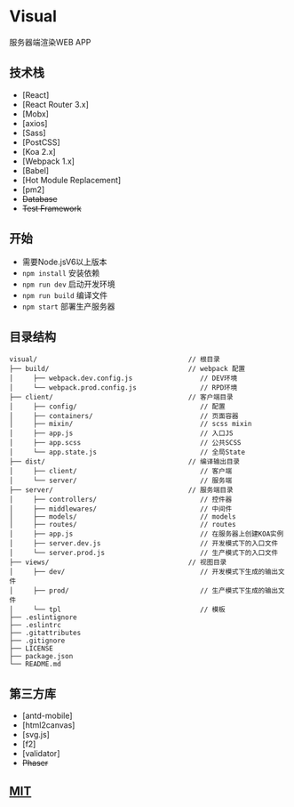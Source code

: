 # Visual

服务器端渲染WEB APP

## 技术栈

- [React]
- [React Router 3.x]
- [Mobx]
- [axios]
- [Sass]
- [PostCSS]
- [Koa 2.x]
- [Webpack 1.x]
- [Babel]
- [Hot Module Replacement]
- [pm2]
- ~~Database~~
- ~~Test Framework~~

## 开始

- 需要Node.jsV6以上版本
- `npm install` 安装依赖
- `npm run dev` 启动开发环境
- `npm run build` 编译文件
- `npm start` 部署生产服务器

## 目录结构

```
visual/                                      // 根目录
├── build/                                   // webpack 配置
│     ├── webpack.dev.config.js                 // DEV环境
│     └── webpack.prod.config.js                // RPD环境
├── client/                                  // 客户端目录
│     ├── config/                               // 配置
│     ├── containers/                           // 页面容器
│     ├── mixin/                                // scss mixin
│     ├── app.js                                // 入口JS
│     ├── app.scss                              // 公共SCSS
│     └── app.state.js                          // 全局State
├── dist/                                    // 编译输出目录
│     ├── client/                               // 客户端
│     └── server/                               // 服务端
├── server/                                  // 服务端目录
│     ├── controllers/                          // 控件器
│     ├── middlewares/                          // 中间件
│     ├── models/                               // models
│     ├── routes/                               // routes
│     ├── app.js                                // 在服务器上创建KOA实例
│     ├── server.dev.js                         // 开发模式下的入口文件
│     └── server.prod.js                        // 生产模式下的入口文件
├── views/                                   // 视图目录
│     ├── dev/                                  // 开发模式下生成的输出文件
│     ├── prod/                                 // 生产模式下生成的输出文件
│     └── tpl                                   // 模板
├── .eslintignore
├── .eslintrc
├── .gitattributes
├── .gitignore
├── LICENSE
├── package.json
└── README.md
```

## 第三方库
- [antd-mobile]
- [html2canvas]
- [svg.js]
- [f2]
- [validator]
- ~~Phaser~~


## [MIT](https://github.com/jiaoxuebing2014/react-server-render/blob/master/LICENSE)

